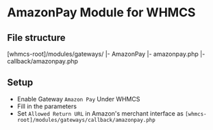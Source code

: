 # AmazonPay Module for WHMCS

## File structure
[whmcs-root]/modules/gateways/
 |- AmazonPay
 |- amazonpay.php
 |- callback/amazonpay.php
 
## Setup

- Enable Gateway `Amazon Pay` Under WHMCS
- Fill in the parameters
- Set `Allowed Return URL` in Amazon's merchant interface as `[whmcs-root]/modules/gateways/callback/amazonpay.php`